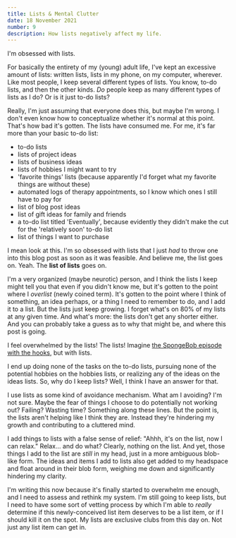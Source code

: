 ```yaml
---
title: Lists & Mental Clutter
date: 18 November 2021
number: 9
description: How lists negatively affect my life.
---
```

I'm obsessed with lists.

For basically the entirety of my (young) adult life, I've kept an excessive amount of lists: written lists, lists in my phone, on my computer, wherever. Like most people, I keep several different types of lists. You know, to-do lists, and then the other kinds. *Do* people keep as many different types of lists as I do? Or is it just to-do lists?

Really, I'm just assuming that everyone does this, but maybe I'm wrong. I don't even know how to conceptualize whether it's normal at this point. That's how bad it's gotten. The lists have consumed me. For me, it's far more than your basic to-do list:

- to-do lists
- lists of project ideas
- lists of business ideas
- lists of hobbies I might want to try
- 'favorite things' lists (because apparently I'd forget what my favorite things are without these)
- automated logs of therapy appointments, so I know which ones I still have to pay for
- list of blog post ideas
- list of gift ideas for family and friends
- a to-do list titled 'Eventually', because evidently they didn't make the cut for the 'relatively soon' to-do list
- list of things I want to purchase

I mean look at this. I'm so obsessed with lists that I just *had* to throw one into this blog post as soon as it was feasible. And believe me, the list goes on. Yeah. The **list of lists** goes on.

I'm a very organized (maybe neurotic) person, and I think the lists I keep might tell you that even if you didn't know me, but it's gotten to the point where I *overlist* (newly coined term). It's gotten to the point where I think of something, an idea perhaps, or a thing I need to remember to do, and I add it to a list. But the lists just keep growing. I forget what's on 80% of my lists at any given time. And what's more: the lists don't get any shorter either. And you can probably take a guess as to why that might be, and where this post is going.

I feel overwhelmed by the lists! The lists! Imagine [the SpongeBob episode with the hooks](https://www.youtube.com/watch?v=OlAZf1sv0TQ), but with lists.

I end up doing none of the tasks on the to-do lists, pursuing none of the potential hobbies on the hobbies lists, or realizing any of the ideas on the ideas lists. So, why do I keep lists? Well, I think I have an answer for that.

I use lists as some kind of avoidance mechanism. What am I avoiding? I'm not sure. Maybe the fear of things I choose to do potentially not working out? Failing? Wasting time? Something along these lines. But the point is, the lists aren't helping like I think they are. Instead they're hindering my growth and contributing to a cluttered mind.

I add things to lists with a false sense of relief: "Ahhh, it's on the list, now I can relax." Relax... and do what? Clearly, nothing on the list. And yet, those things I add to the list are *still* in my head, just in a more ambiguous blob-like form. The ideas and items I add to lists also get added to my headspace and float around in their blob form, weighing me down and significantly hindering my clarity.

I'm writing this now because it's finally started to overwhelm me enough, and I need to assess and rethink my system. I'm still going to keep lists, but I need to have some sort of vetting process by which I'm able to *really* determine if this newly-conceived list item deserves to be a list item, or if I should kill it on the spot. My lists are exclusive clubs from this day on. Not just any list item can get in.





